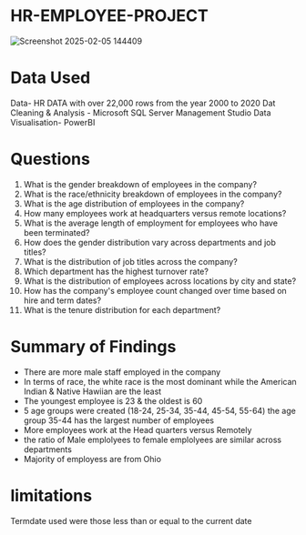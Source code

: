 # HR-EMPLOYEE-PROJECT

![Screenshot 2025-02-05 144409](https://github.com/user-attachments/assets/bbc43ba6-4dfa-43ae-ac55-416a4849f9a4)


# Data Used
Data- HR DATA with over 22,000 rows from the year 2000 to 2020
Dat Cleaning & Analysis - Microsoft SQL Server Management Studio
Data Visualisation- PowerBI

# Questions
1. What is the gender breakdown of employees in the company?
2. What is the race/ethnicity breakdown of employees in the company?
3. What is the age distribution of employees in the company?
4. How many employees work at headquarters versus remote locations?
5. What is the average length of employment for employees who have been terminated?
6. How does the gender distribution vary across departments and job titles?
7. What is the distribution of job titles across the company?
8. Which department has the highest turnover rate?
9. What is the distribution of employees across locations by city and state?
10. How has the company's employee count changed over time based on hire and term dates?
11. What is the tenure distribution for each department?

# Summary of Findings
- There are more male staff employed in the company
-  In terms of race, the white race is the most dominant while the American Indian & Native Hawiian are the least
- The youngest employee is 23 & the oldest is 60
- 5 age groups were created (18-24, 25-34, 35-44, 45-54, 55-64) the age group 35-44 has the largest number of employees
- More employees work at the Head quarters versus Remotely
- the ratio of Male emplolyees to female emplolyees are similar across departments
- Majority of employess are from Ohio

 # limitations
 Termdate used were those less than or equal to the current date
 
